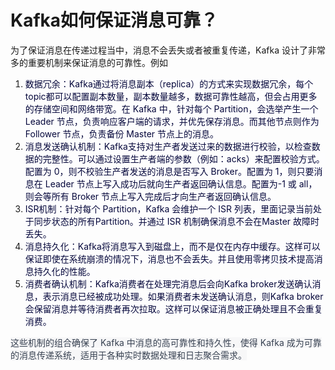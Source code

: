 # Kafka如何保证消息可靠？

为了保证消息在传递过程当中，消息不会丢失或者被重复传递，Kafka 设计了非常多的重要机制来保证消息的可靠性。例如

1. <font style="color:rgb(5, 7, 59);background-color:rgb(253, 253, 254);">数据冗余：Kafka通过将消息副本（replica）的方式来实现数据冗余，每个topic都可以配置副本数量，副本数量越多，数据可靠性越高，但会占用更多的存储空间和网络带宽。在 Kafka 中，针对每个 Partition，会选举产生一个 Leader 节点，负责响应客户端的请求，并优先保存消息。而其他节点则作为 Follower 节点，负责备份 Master 节点上的消息。</font>
2. <font style="color:rgb(5, 7, 59);background-color:rgb(253, 253, 254);">消息发送确认机制：Kafka支持对生产者发送过来的数据进行校验，以检查数据的完整性。可以通过设置生产者端的参数（例如：acks）来配置校验方式。配置为 0，则不校验生产者发送的消息是否写入 Broker。配置为 1，则只要消息在 Leader 节点上写入成功后就向生产者返回确认信息。配置为-1 或 all，则会等所有 Broker 节点上写入完成后才向生产者返回确认信息。</font>
3. <font style="color:rgb(5, 7, 59);background-color:rgb(253, 253, 254);">ISR机制：针对每个 Partition，Kafka 会维护一个 ISR 列表，里面记录当前处于同步状态的所有Partition。并通过 ISR 机制确保消息不会在Master 故障时丢失。</font>
4. <font style="color:rgb(5, 7, 59);background-color:rgb(253, 253, 254);">消息持久化：Kafka将消息写入到磁盘上，而不是仅在内存中缓存。这样可以保证即使在系统崩溃的情况下，消息也不会丢失。并且使用零拷贝技术提高消息持久化的性能。</font>
5. <font style="color:rgb(5, 7, 59);background-color:rgb(253, 253, 254);">消费者确认机制：Kafka消费者在处理完消息后会向Kafka broker发送确认消息，表示消息已经被成功处理。如果消费者未发送确认消息，则Kafka broker会保留消息并等待消费者再次拉取。这样可以保证消息被正确处理且不会重复消费。</font>

<font style="color:rgb(55, 65, 81);background-color:rgb(247, 247, 248);">这些机制的组合确保了 Kafka 中消息的高可靠性和持久性，使得 Kafka 成为可靠的消息传递系统，适用于各种实时数据处理和日志聚合需求。</font>

